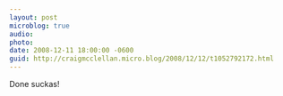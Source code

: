 ```yaml
---
layout: post
microblog: true
audio: 
photo: 
date: 2008-12-11 18:00:00 -0600
guid: http://craigmcclellan.micro.blog/2008/12/12/t1052792172.html
---
```

Done suckas!
